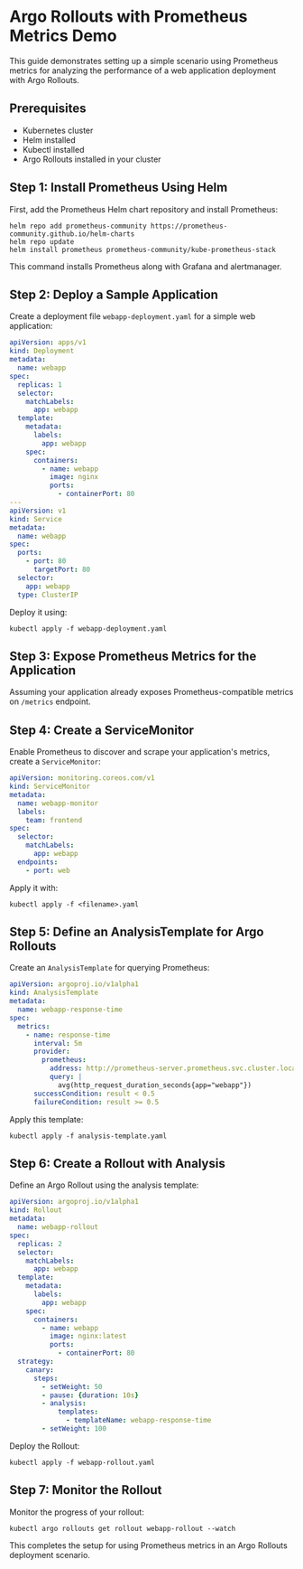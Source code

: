 
# Argo Rollouts with Prometheus Metrics Demo

This guide demonstrates setting up a simple scenario using Prometheus metrics for analyzing the performance of a web application deployment with Argo Rollouts.

## Prerequisites

- Kubernetes cluster
- Helm installed
- Kubectl installed
- Argo Rollouts installed in your cluster

## Step 1: Install Prometheus Using Helm

First, add the Prometheus Helm chart repository and install Prometheus:

```shell
helm repo add prometheus-community https://prometheus-community.github.io/helm-charts
helm repo update
helm install prometheus prometheus-community/kube-prometheus-stack
```

This command installs Prometheus along with Grafana and alertmanager.

## Step 2: Deploy a Sample Application

Create a deployment file `webapp-deployment.yaml` for a simple web application:

```yaml
apiVersion: apps/v1
kind: Deployment
metadata:
  name: webapp
spec:
  replicas: 1
  selector:
    matchLabels:
      app: webapp
  template:
    metadata:
      labels:
        app: webapp
    spec:
      containers:
        - name: webapp
          image: nginx
          ports:
            - containerPort: 80
---
apiVersion: v1
kind: Service
metadata:
  name: webapp
spec:
  ports:
    - port: 80
      targetPort: 80
  selector:
    app: webapp
  type: ClusterIP
```

Deploy it using:

```shell
kubectl apply -f webapp-deployment.yaml
```

## Step 3: Expose Prometheus Metrics for the Application

Assuming your application already exposes Prometheus-compatible metrics on `/metrics` endpoint.

## Step 4: Create a ServiceMonitor

Enable Prometheus to discover and scrape your application's metrics, create a `ServiceMonitor`:

```yaml
apiVersion: monitoring.coreos.com/v1
kind: ServiceMonitor
metadata:
  name: webapp-monitor
  labels:
    team: frontend
spec:
  selector:
    matchLabels:
      app: webapp
  endpoints:
    - port: web
```

Apply it with:

```shell
kubectl apply -f <filename>.yaml
```

## Step 5: Define an AnalysisTemplate for Argo Rollouts

Create an `AnalysisTemplate` for querying Prometheus:

```yaml
apiVersion: argoproj.io/v1alpha1
kind: AnalysisTemplate
metadata:
  name: webapp-response-time
spec:
  metrics:
    - name: response-time
      interval: 5m
      provider:
        prometheus:
          address: http://prometheus-server.prometheus.svc.cluster.local
          query: |
            avg(http_request_duration_seconds{app="webapp"})
      successCondition: result < 0.5
      failureCondition: result >= 0.5
```

Apply this template:

```shell
kubectl apply -f analysis-template.yaml
```

## Step 6: Create a Rollout with Analysis

Define an Argo Rollout using the analysis template:

```yaml
apiVersion: argoproj.io/v1alpha1
kind: Rollout
metadata:
  name: webapp-rollout
spec:
  replicas: 2
  selector:
    matchLabels:
      app: webapp
  template:
    metadata:
      labels:
        app: webapp
    spec:
      containers:
        - name: webapp
          image: nginx:latest
          ports:
            - containerPort: 80
  strategy:
    canary:
      steps:
        - setWeight: 50
        - pause: {duration: 10s}
        - analysis:
            templates:
              - templateName: webapp-response-time
        - setWeight: 100
```

Deploy the Rollout:

```shell
kubectl apply -f webapp-rollout.yaml
```

## Step 7: Monitor the Rollout

Monitor the progress of your rollout:

```shell
kubectl argo rollouts get rollout webapp-rollout --watch
```

This completes the setup for using Prometheus metrics in an Argo Rollouts deployment scenario.
